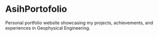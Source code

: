 # AsihPortofolio
Personal portfolio website showcasing my projects, achievements, and experiences in Geophysical Engineering.

